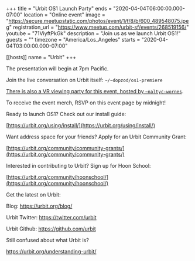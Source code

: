+++
title = "Urbit OS1 Launch Party"
ends = "2020-04-04T06:00:00.000-07:00"
location = "Online event"
image = "https://secure.meetupstatic.com/photos/event/1/f/8/b/600_489548075.jpeg"
registration_url = "https://www.meetup.com/urbit-sf/events/268519156/"
youtube = "71ViyftPkGk"
description = "Join us as we launch Urbit OS1!"
guests = ""
timezone = "America/Los_Angeles"
starts = "2020-04-04T03:00:00.000-07:00"

[[hosts]]
name = "Urbit"
+++

The presentation will begin at 7pm Pacific.

Join the live conversation on Urbit itself: `~/~dopzod/os1-premiere`

[There is also a VR viewing party for this event, hosted by `~naltyc-wornes`](https://account.altvr.com/events/1435581121923383472).

To receive the event merch, RSVP on this event page by midnight!

Ready to launch OS1? Check out our install guide:

[https://urbit.org/using/install/](https://urbit.org/using/install/)

Want address space for your friends? Apply for an Urbit Community Grant:

[https://urbit.org/community/community-grants/](https://urbit.org/community/community-grants/)

Interested in contributing to Urbit? Sign up for Hoon School:

[https://urbit.org/community/hoonschool/](https://urbit.org/community/hoonschool/)

Get the latest on Urbit:

Blog: <a href="https://urbit.org/blog/" class="linkified">https://urbit.org/blog/</a>

Urbit Twitter: <a href="https://twitter.com/urbit" class="linkified">https://twitter.com/urbit</a>

Urbit Github: <a href="https://github.com/urbit" class="linkified">https://github.com/urbit</a>

Still confused about what Urbit is?

<a href="https://urbit.org/understanding-urbit/" class="linkified">https://urbit.org/understanding-urbit/</a>
